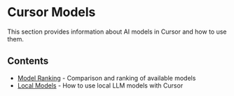 # Cursor Models

This section provides information about AI models in Cursor and how to use them.

## Contents

- [Model Ranking](ranking.md) - Comparison and ranking of available models
- [Local Models](local-models.md) - How to use local LLM models with Cursor 